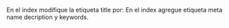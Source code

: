En el index modifique la etiqueta title por: 
En el index agregue etiqueta meta name decription y keywords. 